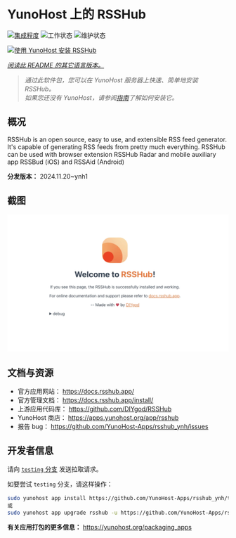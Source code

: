 <!--
注意：此 README 由 <https://github.com/YunoHost/apps/tree/master/tools/readme_generator> 自动生成
请勿手动编辑。
-->

# YunoHost 上的 RSSHub

[![集成程度](https://dash.yunohost.org/integration/rsshub.svg)](https://ci-apps.yunohost.org/ci/apps/rsshub/) ![工作状态](https://ci-apps.yunohost.org/ci/badges/rsshub.status.svg) ![维护状态](https://ci-apps.yunohost.org/ci/badges/rsshub.maintain.svg)

[![使用 YunoHost 安装 RSSHub](https://install-app.yunohost.org/install-with-yunohost.svg)](https://install-app.yunohost.org/?app=rsshub)

*[阅读此 README 的其它语言版本。](./ALL_README.md)*

> *通过此软件包，您可以在 YunoHost 服务器上快速、简单地安装 RSSHub。*  
> *如果您还没有 YunoHost，请参阅[指南](https://yunohost.org/install)了解如何安装它。*

## 概况

RSSHub is an open source, easy to use, and extensible RSS feed generator. It's capable of generating RSS feeds from pretty much everything. RSSHub can be used with browser extension RSSHub Radar and mobile auxiliary app RSSBud (iOS) and RSSAid (Android)


**分发版本：** 2024.11.20~ynh1

## 截图

![RSSHub 的截图](./doc/screenshots/screenshot.png)

## 文档与资源

- 官方应用网站： <https://docs.rsshub.app/>
- 官方管理文档： <https://docs.rsshub.app/install/>
- 上游应用代码库： <https://github.com/DIYgod/RSSHub>
- YunoHost 商店： <https://apps.yunohost.org/app/rsshub>
- 报告 bug： <https://github.com/YunoHost-Apps/rsshub_ynh/issues>

## 开发者信息

请向 [`testing` 分支](https://github.com/YunoHost-Apps/rsshub_ynh/tree/testing) 发送拉取请求。

如要尝试 `testing` 分支，请这样操作：

```bash
sudo yunohost app install https://github.com/YunoHost-Apps/rsshub_ynh/tree/testing --debug
或
sudo yunohost app upgrade rsshub -u https://github.com/YunoHost-Apps/rsshub_ynh/tree/testing --debug
```

**有关应用打包的更多信息：** <https://yunohost.org/packaging_apps>
